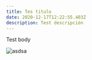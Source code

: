 ```yaml
---
title: Tes titulo
date: 2020-12-17T12:22:55.403Z
description: Test descripción
---
```

Test body

![asdsa](/img/ojo.png "sada")